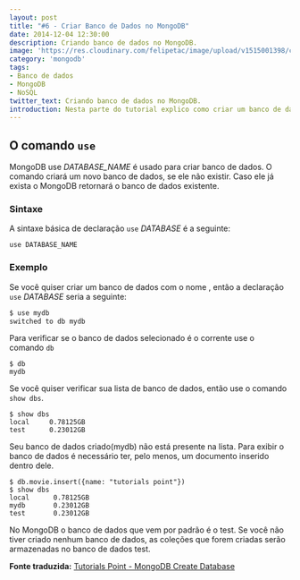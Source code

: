 ```yaml
---
layout: post
title: "#6 - Criar Banco de Dados no MongoDB"
date: 2014-12-04 12:30:00
description: Criando banco de dados no MongoDB.
image: 'https://res.cloudinary.com/felipetac/image/upload/v1515001398/create2_oejl8p.png'
category: 'mongodb'
tags:
- Banco de dados
- MongoDB
- NoSQL
twitter_text: Criando banco de dados no MongoDB.
introduction: Nesta parte do tutorial explico como criar um banco de dados no MongoDB.
---
```

## O comando ```use```

MongoDB use *DATABASE_NAME* é usado para criar banco de dados. O comando criará um novo banco de dados, se ele não existir. Caso ele já exista o MongoDB retornará o banco de dados existente.

### Sintaxe

A sintaxe básica de declaração ```use``` *DATABASE* é a seguinte:

```
use DATABASE_NAME
```

### Exemplo

Se você quiser criar um banco de dados com o nome <mydb>, então a declaração ```use``` *DATABASE* seria a seguinte:

```bash
$ use mydb
switched to db mydb
```

Para verificar se o banco de dados selecionado é o corrente use o comando ```db```

```
$ db
mydb
```

Se você quiser verificar sua lista de banco de dados, então use o comando ```show dbs```.

```
$ show dbs
local     0.78125GB
test      0.23012GB
```

Seu banco de dados criado(mydb) não está presente na lista. Para exibir o banco de dados é necessário ter, pelo menos, um documento inserido dentro dele.

```
$ db.movie.insert({name: "tutorials point"})
$ show dbs
local      0.78125GB
mydb       0.23012GB
test       0.23012GB
```

No MongoDB o banco de dados que vem por padrão é o test. Se você não tiver criado nenhum banco de dados, as coleções que forem criadas serão armazenadas no banco de dados test.

**Fonte traduzida:** [Tutorials Point - MongoDB Create Database](http://www.tutorialspoint.com/mongodb/mongodb_drop_database.htm)
